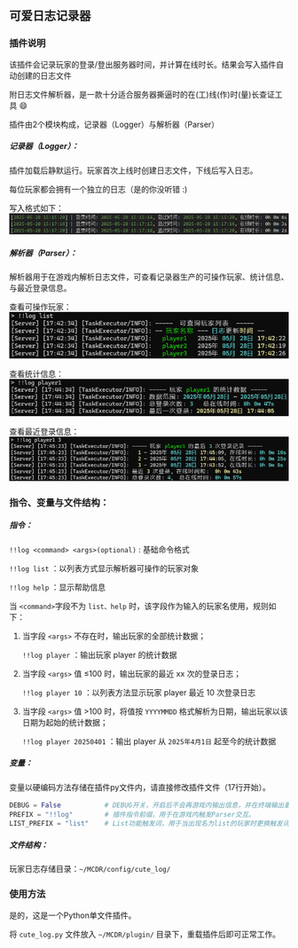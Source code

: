 ## 可爱日志记录器

### 插件说明

该插件会记录玩家的登录/登出服务器时间，并计算在线时长。结果会写入插件自动创建的日志文件

附日志文件解析器，是一款十分适合服务器撕逼时的在(工)线(作)时(量)长查证工具 😄

插件由2个模块构成，记录器（Logger）与解析器（Parser）



##### 记录器（Logger）：

插件加载后静默运行。玩家首次上线时创建日志文件，下线后写入日志。

每位玩家都会拥有一个独立的日志（是的你没听错 :)

写入格式如下：![log_file_example](.\pic\log_file_example.png)



##### 解析器（Parser）：

解析器用于在游戏内解析日志文件，可查看记录器生产的可操作玩家、统计信息、与最近登录信息。

查看可操作玩家：![command_list](.\pic\command_list.png)

查看统计信息：![command_player_noargs](.\pic\command_player_noargs.png)

查看最近登录信息：![command_player_args_3](.\pic\command_player_args_3.png)



### 指令、变量与文件结构：

##### 指令：

`!!log <command> <args>(optional)` : 基础命令格式

`!!log list` ：以列表方式显示解析器可操作的玩家对象

`!!log help` ：显示帮助信息



当 `<command>`字段不为 `list、help` 时，该字段作为输入的玩家名使用，规则如下：

1. 当字段 `<args>` 不存在时，输出玩家的全部统计数据；

   `!!log player` ：输出玩家 player 的统计数据

   

2. 当字段 `<args>` 值  ≤100 时，输出玩家的最近 xx 次的登录日志；

   `!!log player 10` ：以列表方法显示玩家 player 最近 10 次登录日志

   

3. 当字段 `<args>` 值 >100 时，将值按 `YYYYMMDD` 格式解析为日期，输出玩家以该日期为起始的统计数据；

   `!!log player 20250401` ：输出 player 从 `2025年4月1日` 起至今的统计数据

   

##### 变量：

​		变量以硬编码方法存储在插件py文件内，请直接修改插件文件（17行开始）。

```python
DEBUG = False			# DEBUG开关，开启后不会再游戏内输出信息，并在终端输出更多的信息。
PREFIX = "!!log"		# 插件指令前缀，用于在游戏内触发Parser交互。
LIST_PREFIX = "list"	# List功能触发词，用于当出现名为list的玩家时更换触发词。
```



##### 文件结构：

玩家日志存储目录：`~/MCDR/config/cute_log/`



### 使用方法

是的，这是一个Python单文件插件。

将 `cute_log.py` 文件放入 `~/MCDR/plugin/` 目录下，重载插件后即可正常工作。



